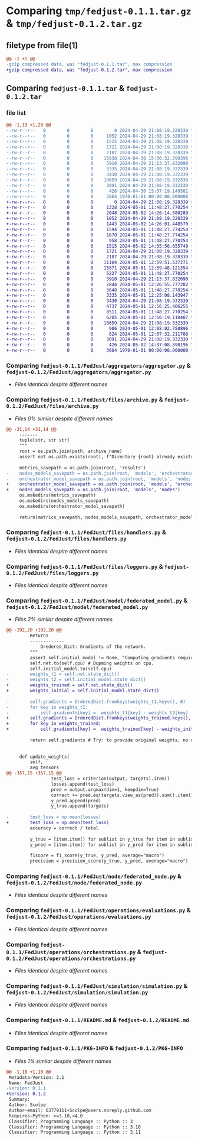 # Comparing `tmp/fedjust-0.1.1.tar.gz` & `tmp/fedjust-0.1.2.tar.gz`

## filetype from file(1)

```diff
@@ -1 +1 @@
-gzip compressed data, was "fedjust-0.1.1.tar", max compression
+gzip compressed data, was "fedjust-0.1.2.tar", max compression
```

## Comparing `fedjust-0.1.1.tar` & `fedjust-0.1.2.tar`

### file list

```diff
@@ -1,13 +1,28 @@
--rw-r--r--   0        0        0        0 2024-04-29 21:08:19.328339 fedjust-0.1.1/FedJust/__init__.py
--rw-r--r--   0        0        0     1052 2024-04-29 21:08:19.328339 fedjust-0.1.1/FedJust/aggregators/aggregator.py
--rw-r--r--   0        0        0     1515 2024-04-29 21:08:19.328339 fedjust-0.1.1/FedJust/files/archive.py
--rw-r--r--   0        0        0     1721 2024-04-29 21:08:19.328339 fedjust-0.1.1/FedJust/files/handlers.py
--rw-r--r--   0        0        0     2187 2024-04-29 21:08:19.328339 fedjust-0.1.1/FedJust/files/loggers.py
--rw-r--r--   0        0        0    15838 2024-04-30 15:06:32.398396 fedjust-0.1.1/FedJust/model/federated_model.py
--rw-r--r--   0        0        0     5910 2024-04-29 21:13:37.832090 fedjust-0.1.1/FedJust/node/federated_node.py
--rw-r--r--   0        0        0     3335 2024-04-29 21:08:19.332339 fedjust-0.1.1/FedJust/operations/evaluations.py
--rw-r--r--   0        0        0     3430 2024-04-29 21:08:19.332339 fedjust-0.1.1/FedJust/operations/orchestrations.py
--rw-r--r--   0        0        0    10659 2024-04-29 21:08:19.332339 fedjust-0.1.1/FedJust/simulation/simulation.py
--rw-r--r--   0        0        0     3091 2024-04-29 21:08:19.332339 fedjust-0.1.1/README.md
--rw-r--r--   0        0        0      426 2024-04-30 15:07:19.149581 fedjust-0.1.1/pyproject.toml
--rw-r--r--   0        0        0     3664 1970-01-01 00:00:00.000000 fedjust-0.1.1/PKG-INFO
+-rw-r--r--   0        0        0        0 2024-04-29 21:08:19.328339 fedjust-0.1.2/FedJust/__init__.py
+-rw-r--r--   0        0        0     1328 2024-05-01 11:48:27.770254 fedjust-0.1.2/FedJust/aggregators/__pycache__/aggregator.cpython-310.pyc
+-rw-r--r--   0        0        0     2048 2024-05-02 14:26:14.580289 fedjust-0.1.2/FedJust/aggregators/__pycache__/fedopt_aggregator.cpython-310.pyc
+-rw-r--r--   0        0        0     1052 2024-04-29 21:08:19.328339 fedjust-0.1.2/FedJust/aggregators/aggregator.py
+-rw-r--r--   0        0        0     1443 2024-05-02 14:26:01.448570 fedjust-0.1.2/FedJust/aggregators/fedopt_aggregator.py
+-rw-r--r--   0        0        0     1594 2024-05-01 11:48:27.774254 fedjust-0.1.2/FedJust/files/__pycache__/archive.cpython-310.pyc
+-rw-r--r--   0        0        0     1670 2024-05-01 11:48:27.774254 fedjust-0.1.2/FedJust/files/__pycache__/handlers.cpython-310.pyc
+-rw-r--r--   0        0        0      958 2024-05-01 11:48:27.770254 fedjust-0.1.2/FedJust/files/__pycache__/loggers.cpython-310.pyc
+-rw-r--r--   0        0        0     1515 2024-05-02 14:35:56.655748 fedjust-0.1.2/FedJust/files/archive.py
+-rw-r--r--   0        0        0     1721 2024-04-29 21:08:19.328339 fedjust-0.1.2/FedJust/files/handlers.py
+-rw-r--r--   0        0        0     2187 2024-04-29 21:08:19.328339 fedjust-0.1.2/FedJust/files/loggers.py
+-rw-r--r--   0        0        0    11104 2024-05-01 12:59:51.537271 fedjust-0.1.2/FedJust/model/__pycache__/federated_model.cpython-310.pyc
+-rw-r--r--   0        0        0    15871 2024-05-01 12:59:48.121354 fedjust-0.1.2/FedJust/model/federated_model.py
+-rw-r--r--   0        0        0     5227 2024-05-01 11:48:27.770254 fedjust-0.1.2/FedJust/node/__pycache__/federated_node.cpython-310.pyc
+-rw-r--r--   0        0        0     5910 2024-04-29 21:13:37.832090 fedjust-0.1.2/FedJust/node/federated_node.py
+-rw-r--r--   0        0        0     2844 2024-05-01 12:26:55.777282 fedjust-0.1.2/FedJust/operations/__pycache__/evaluations.cpython-310.pyc
+-rw-r--r--   0        0        0     3648 2024-05-01 11:48:27.770254 fedjust-0.1.2/FedJust/operations/__pycache__/orchestrations.cpython-310.pyc
+-rw-r--r--   0        0        0     3335 2024-05-01 12:25:08.143947 fedjust-0.1.2/FedJust/operations/evaluations.py
+-rw-r--r--   0        0        0     3430 2024-04-29 21:08:19.332339 fedjust-0.1.2/FedJust/operations/orchestrations.py
+-rw-r--r--   0        0        0     4737 2024-05-01 12:56:25.406255 fedjust-0.1.2/FedJust/simulation/__pycache__/adaptive_optimizer_simulation.cpython-310.pyc
+-rw-r--r--   0        0        0     8511 2024-05-01 11:48:27.770254 fedjust-0.1.2/FedJust/simulation/__pycache__/simulation.cpython-310.pyc
+-rw-r--r--   0        0        0     6205 2024-05-01 12:56:19.110407 fedjust-0.1.2/FedJust/simulation/adaptive_optimizer_simulation.py
+-rw-r--r--   0        0        0    10659 2024-04-29 21:08:19.332339 fedjust-0.1.2/FedJust/simulation/simulation.py
+-rw-r--r--   0        0        0      906 2024-05-01 12:08:02.750896 fedjust-0.1.2/FedJust/utils/__pycache__/computations.cpython-310.pyc
+-rw-r--r--   0        0        0      824 2024-05-01 12:07:32.211788 fedjust-0.1.2/FedJust/utils/computations.py
+-rw-r--r--   0        0        0     3091 2024-04-29 21:08:19.332339 fedjust-0.1.2/README.md
+-rw-r--r--   0        0        0      426 2024-05-02 14:37:08.390196 fedjust-0.1.2/pyproject.toml
+-rw-r--r--   0        0        0     3664 1970-01-01 00:00:00.000000 fedjust-0.1.2/PKG-INFO
```

### Comparing `fedjust-0.1.1/FedJust/aggregators/aggregator.py` & `fedjust-0.1.2/FedJust/aggregators/aggregator.py`

 * *Files identical despite different names*

### Comparing `fedjust-0.1.1/FedJust/files/archive.py` & `fedjust-0.1.2/FedJust/files/archive.py`

 * *Files 0% similar despite different names*

```diff
@@ -31,14 +31,14 @@
     -------
     tuple[str, str str]
     """
     root = os.path.join(path, archive_name)
     assert not os.path.exists(root), f"Directory {root} already exists" 
     
     metrics_savepath = os.path.join(root, 'results')
-    nodes_models_savepath = os.path.join(root, 'models', 'orchestrator')
-    orchestrator_model_savepath = os.path.join(root, 'models', 'nodes')
+    orchestrator_model_savepath = os.path.join(root, 'models', 'orchestrator')
+    nodes_models_savepath = os.path.join(root, 'models', 'nodes')
     os.makedirs(metrics_savepath)
     os.makedirs(nodes_models_savepath)
     os.makedirs(orchestrator_model_savepath)
     
     return(metrics_savepath, nodes_models_savepath, orchestrator_model_savepath)
```

### Comparing `fedjust-0.1.1/FedJust/files/handlers.py` & `fedjust-0.1.2/FedJust/files/handlers.py`

 * *Files identical despite different names*

### Comparing `fedjust-0.1.1/FedJust/files/loggers.py` & `fedjust-0.1.2/FedJust/files/loggers.py`

 * *Files identical despite different names*

### Comparing `fedjust-0.1.1/FedJust/model/federated_model.py` & `fedjust-0.1.2/FedJust/model/federated_model.py`

 * *Files 2% similar despite different names*

```diff
@@ -192,20 +192,20 @@
         Returns
         -------------
             Oredered_Dict: Gradients of the network.
         """
         assert self.initial_model != None, "Computing gradients require saving initial model first!"
         self.net.to(self.cpu) # Dupming weights on cpu.
         self.initial_model.to(self.cpu)
-        weights_t1 = self.net.state_dict()
-        weights_t2 = self.initial_model.state_dict()
+        weights_trained = self.net.state_dict()
+        weights_initial = self.initial_model.state_dict()
         
-        self.gradients = OrderedDict.fromkeys(weights_t1.keys(), 0)
-        for key in weights_t1:
-            self.gradients[key] =  weights_t1[key] - weights_t2[key]
+        self.gradients = OrderedDict.fromkeys(weights_trained.keys(), 0)
+        for key in weights_trained:
+            self.gradients[key] =  weights_trained[key] - weights_initial[key]
 
         return self.gradients # Try: to provide original weights, no copies
 
 
     def update_weights(
         self, 
         avg_tensors
@@ -357,15 +357,15 @@
                 test_loss = criterion(output, targets).item()
                 losses.append(test_loss)
                 pred = output.argmax(dim=1, keepdim=True)
                 correct += pred.eq(targets.view_as(pred)).sum().item()
                 y_pred.append(pred)
                 y_true.append(targets)
 
-        test_loss = np.mean(losses)
+        test_loss = np.mean(test_loss)
         accuracy = correct / total
 
         y_true = [item.item() for sublist in y_true for item in sublist]
         y_pred = [item.item() for sublist in y_pred for item in sublist]
 
         f1score = f1_score(y_true, y_pred, average="macro")
         precision = precision_score(y_true, y_pred, average="macro")
```

### Comparing `fedjust-0.1.1/FedJust/node/federated_node.py` & `fedjust-0.1.2/FedJust/node/federated_node.py`

 * *Files identical despite different names*

### Comparing `fedjust-0.1.1/FedJust/operations/evaluations.py` & `fedjust-0.1.2/FedJust/operations/evaluations.py`

 * *Files identical despite different names*

### Comparing `fedjust-0.1.1/FedJust/operations/orchestrations.py` & `fedjust-0.1.2/FedJust/operations/orchestrations.py`

 * *Files identical despite different names*

### Comparing `fedjust-0.1.1/FedJust/simulation/simulation.py` & `fedjust-0.1.2/FedJust/simulation/simulation.py`

 * *Files identical despite different names*

### Comparing `fedjust-0.1.1/README.md` & `fedjust-0.1.2/README.md`

 * *Files identical despite different names*

### Comparing `fedjust-0.1.1/PKG-INFO` & `fedjust-0.1.2/PKG-INFO`

 * *Files 1% similar despite different names*

```diff
@@ -1,10 +1,10 @@
 Metadata-Version: 2.1
 Name: FedJust
-Version: 0.1.1
+Version: 0.1.2
 Summary: 
 Author: Scolpe
 Author-email: 63779111+Scolpe@users.noreply.github.com
 Requires-Python: >=3.10,<4.0
 Classifier: Programming Language :: Python :: 3
 Classifier: Programming Language :: Python :: 3.10
 Classifier: Programming Language :: Python :: 3.11
```

